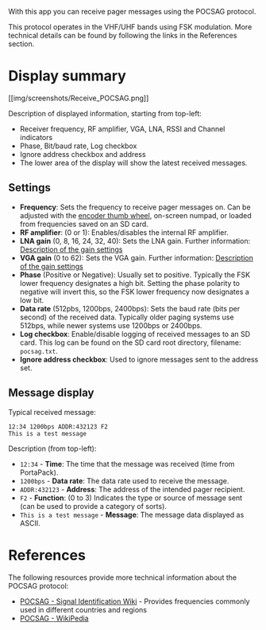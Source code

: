 With this app you can receive pager messages using the POCSAG protocol.

This protocol operates in the VHF/UHF bands using FSK modulation. More technical details can be found by following the links in the References section.

# Display summary

[[img/screenshots/Receive_POCSAG.png]]

Description of displayed information, starting from top-left:

- Receiver frequency, RF amplifier, VGA, LNA, RSSI and Channel indicators
- Phase, Bit/baud rate, Log checkbox
- Ignore address checkbox and address
- The lower area of the display will show the latest received messages.

## Settings

- **Frequency**: Sets the frequency to receive pager messages on. Can be adjusted with the [encoder thumb wheel](Hardware-overview), on-screen numpad, or loaded from frequencies saved on an SD card.
- **RF amplifier**: (0 or 1): Enables/disables the internal RF amplifier.
- **LNA gain** (0, 8, 16, 24, 32, 40): Sets the LNA gain. Further information: [Description of the gain settings](Help!-Im-not-receiving-anything!---Receive-Quality-Issues#description-of-the-gain-settings)
- **VGA gain** (0 to 62): Sets the VGA gain. Further information: [Description of the gain settings](Help!-Im-not-receiving-anything!---Receive-Quality-Issues#description-of-the-gain-settings)
- **Phase** (Positive or Negative): Usually set to positive. Typically the FSK lower frequency designates a high bit. Setting the phase polarity to negative will invert this, so the FSK lower frequency now designates a low bit.
- **Data rate** (512pbs, 1200bps, 2400bps): Sets the baud rate (bits per second) of the received data. Typically older paging systems use 512bps, while newer systems use 1200bps or 2400bps.
- **Log checkbox**: Enable/disable logging of received messages to an SD card. This log can be found on the SD card root directory, filename: `pocsag.txt`.
- **Ignore address checkbox**: Used to ignore messages sent to the address set.

## Message display

Typical received message:

```plaintext
12:34 1200bps ADDR:432123 F2
This is a test message
```

Description (from top-left):

- `12:34` - **Time**: The time that the message was received (time from PortaPack).
- `1200bps` - **Data rate**: The data rate used to receive the message.
- `ADDR:432123` - **Address**: The address of the intended pager recipient.
- `F2` - **Function**: (0 to 3) Indicates the type or source of message sent (can be used to provide a category of sorts).
- `This is a test message` - **Message**: The message data displayed as ASCII.

# References

The following resources provide more technical information about the POCSAG protocol:

- [POCSAG - Signal Identification Wiki](https://www.sigidwiki.com/wiki/POCSAG) - Provides frequencies commonly used in different countries and regions
- [POCSAG - WikiPedia](https://en.wikipedia.org/wiki/POCSAG)
